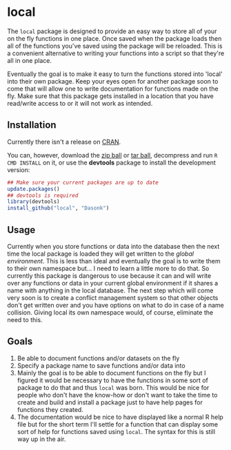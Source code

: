 local
==========

The `local` package is designed to provide an easy way to store all of your on the fly functions in one place.  Once saved when the package loads then all of the functions you've saved using the package will be reloaded.  This is a convenient alternative to writing your functions into a script so that they're all in one place.

Eventually the goal is to make it easy to turn the functions stored into 'local' into their own package.  Keep your eyes open for another package soon to come that will allow one to write documentation for functions made on the fly. Make sure that this package gets installed in a location that you have read/write access to or it will not work as intended.

## Installation

Currently there isn't a release on [CRAN](http://cran.r-project.org/).

You can, however, download the [zip ball](https://github.com/Dasonk/local/zipball/master) or [tar ball](https://github.com/Dasonk/local/tarball/master), decompress and run `R CMD INSTALL` on it, or use the **devtools** package to install the development version:

```r
## Make sure your current packages are up to date
update.packages()
## devtools is required
library(devtools)
install_github("local", "Dasonk")
```

## Usage

Currently when you store functions or data into the database then the next time the local package is loaded they will get written to the _global environment_.  This is less than ideal and eventually the goal is to write them to their own namespace but... I need to learn a little more to do that.  So currently this package is dangerous to use because it can and will write over any functions or data in your current global environment if it shares a name with anything in the local database.  The next step which will come very soon is to create a conflict management system so that other objects don't get written over and you have options on what to do in case of a name collision.  Giving local its own namespace would, of course, eliminate the need to this.

## Goals

  1. Be able to document functions and/or datasets on the fly
  2. Specify a package name to save functions and/or data into
  3. Mainly the goal is to be able to document functions on the fly but I figured it would be necessary to have the functions in some sort of package to do that and thus `local` was born.  This would be nice for people who don't have the know-how or don't want to take the time to create and build and install a package just to have help pages for functions they created.
  4. The documentation would be nice to have displayed like a normal R help file but for the short term I'll settle for a function that can display some sort of help for functions saved using `local`.  The syntax for this is still way up in the air.
